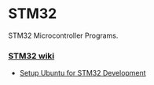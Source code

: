 # STM32
STM32 Microcontroller Programs.

### [STM32 wiki](https://github.com/SeanBeagle/STM32/wiki)
- [Setup Ubuntu for STM32 Development](https://github.com/SeanBeagle/STM32/wiki/Setup-Ubuntu-for-STM32-Development)
